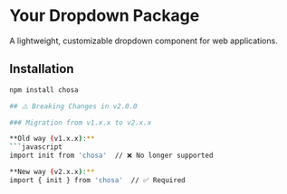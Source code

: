 # Your Dropdown Package

A lightweight, customizable dropdown component for web applications.

## Installation

```bash
npm install chosa

## ⚠️ Breaking Changes in v2.0.0

### Migration from v1.x.x to v2.x.x

**Old way (v1.x.x):**
```javascript
import init from 'chosa'  // ❌ No longer supported

**New way (v2.x.x):**
import { init } from 'chosa'  // ✅ Required
